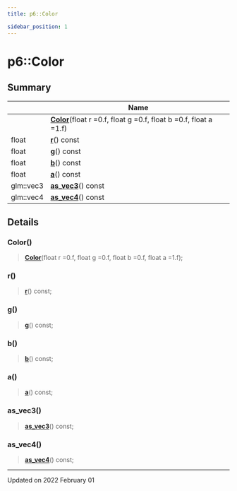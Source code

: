 ```yaml
---
title: p6::Color

sidebar_position: 1
---
```


# p6::Color







## Summary

|                | Name           |
| -------------- | -------------- |
| | **[Color](/reference/Types/color#color)**(float r =0.f, float g =0.f, float b =0.f, float a =1.f) |
| float | **[r](/reference/Types/color#r)**() const |
| float | **[g](/reference/Types/color#g)**() const |
| float | **[b](/reference/Types/color#b)**() const |
| float | **[a](/reference/Types/color#a)**() const |
| glm::vec3 | **[as_vec3](/reference/Types/color#as_vec3)**() const |
| glm::vec4 | **[as_vec4](/reference/Types/color#as_vec4)**() const |
## Details


### Color()

> **[Color](/reference/Types/color#color)**(float r =0.f, float g =0.f, float b =0.f, float a =1.f);



### r()

> **[r](/reference/Types/color#r)**() const;



### g()

> **[g](/reference/Types/color#g)**() const;



### b()

> **[b](/reference/Types/color#b)**() const;



### a()

> **[a](/reference/Types/color#a)**() const;



### as_vec3()

> **[as_vec3](/reference/Types/color#as_vec3)**() const;



### as_vec4()

> **[as_vec4](/reference/Types/color#as_vec4)**() const;



-------------------------------

Updated on 2022 February 01